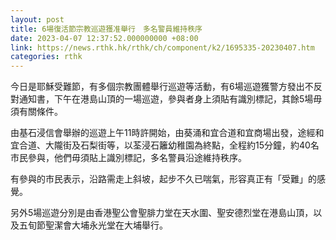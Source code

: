 ```yaml
---
layout: post
title: 6場復活節宗教巡遊獲准舉行　多名警員維持秩序
date: 2023-04-07 12:37:52.000000000 +08:00
link: https://news.rthk.hk/rthk/ch/component/k2/1695335-20230407.htm
categories: rthk
---
```


今日是耶穌受難節，有多個宗教團體舉行巡遊等活動，有6場巡遊獲警方發出不反對通知書，下午在港島山頂的一場巡遊，參與者身上須貼有識別標記，其餘5場毋須有關條件。

由基石浸信會舉辦的巡遊上午11時許開始，由葵涌和宜合道和宜商場出發，途經和宜合道、大隴街及石梨街等，以荃浸石籬幼稚園為終點，全程約15分鐘，約40名市民參與，他們毋須貼上識別標記，多名警員沿途維持秩序。

有參與的市民表示，沿路需走上斜坡，起步不久已喘氣，形容真正有「受難」的感覺。

另外5場巡遊分別是由香港聖公會聖腓力堂在天水圍、聖安德烈堂在港島山頂，以及五旬節聖潔會大埔永光堂在大埔舉行。
